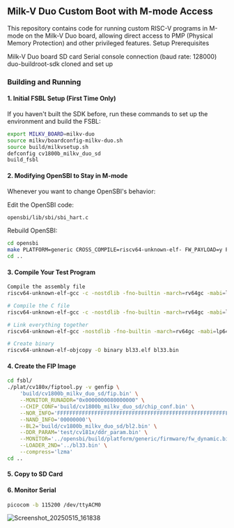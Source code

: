 ## Milk-V Duo Custom Boot with M-mode Access
This repository contains code for running custom RISC-V programs in M-mode on the Milk-V Duo board, allowing direct access to PMP (Physical Memory Protection) and other privileged features.
Setup
Prerequisites

Milk-V Duo board
SD card
Serial console connection (baud rate: 128000)
duo-buildroot-sdk cloned and set up

### Building and Running
#### 1. Initial FSBL Setup (First Time Only)
If you haven't built the SDK before, run these commands to set up the environment and build the FSBL:
```bash
export MILKV_BOARD=milkv-duo
source milkv/boardconfig-milkv-duo.sh
source build/milkvsetup.sh
defconfig cv1800b_milkv_duo_sd
build_fsbl
```

#### 2. Modifying OpenSBI to Stay in M-mode
Whenever you want to change OpenSBI's behavior:

Edit the OpenSBI code:
```bash
opensbi/lib/sbi/sbi_hart.c
```
Rebuild OpenSBI:
```bash
cd opensbi
make PLATFORM=generic CROSS_COMPILE=riscv64-unknown-elf- FW_PAYLOAD=y FW_PAYLOAD_PATH=../bl33.bin
cd ..
```

#### 3. Compile Your Test Program
```bash
Compile the assembly file
riscv64-unknown-elf-gcc -c -nostdlib -fno-builtin -march=rv64gc -mabi=lp64f -g -Wall start.S -o start.o

# Compile the C file
riscv64-unknown-elf-gcc -c -nostdlib -fno-builtin -march=rv64gc -mabi=lp64f -mcmodel=medany -g -Wall main.c -o main.o

# Link everything together
riscv64-unknown-elf-gcc -nostdlib -fno-builtin -march=rv64gc -mabi=lp64f -mcmodel=medany -g -Wall -T linker.ld start.o main.o -o bl33.elf

# Create binary
riscv64-unknown-elf-objcopy -O binary bl33.elf bl33.bin
```

#### 4. Create the FIP Image
```bash
cd fsbl/
./plat/cv180x/fiptool.py -v genfip \
    'build/cv1800b_milkv_duo_sd/fip.bin' \
    --MONITOR_RUNADDR="0x0000000080000000" \
    --CHIP_CONF='build/cv1800b_milkv_duo_sd/chip_conf.bin' \
    --NOR_INFO='FFFFFFFFFFFFFFFFFFFFFFFFFFFFFFFFFFFFFFFFFFFFFFFFFFFFFFFFFFFFFFFFFFFFFFFF' \
    --NAND_INFO='00000000'\
    --BL2='build/cv1800b_milkv_duo_sd/bl2.bin' \
    --DDR_PARAM='test/cv181x/ddr_param.bin' \
    --MONITOR='../opensbi/build/platform/generic/firmware/fw_dynamic.bin' \
    --LOADER_2ND='../bl33.bin' \
    --compress='lzma'
cd ..
```

#### 5. Copy to SD Card

#### 6. Monitor Serial
```bash
picocom -b 115200 /dev/ttyACM0
```
![Screenshot_20250515_161838](https://github.com/user-attachments/assets/94cc7921-e377-447a-a9f1-290a20d29837)
